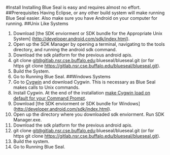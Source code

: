 #Install
Installing Blue Seal is easy and requires almost no effort.
##Prerequisites
Having Eclipse, or any other build system will make running Blue Seal easier. Also make sure you have Android on your computer for running.
##Unix Like Systems
1. Download [the SDK enviorment or SDK bundle for the Appropriate Unix System] (http://developer.android.com/sdk/index.html).
2. Open up the SDK Manager by opening a terminal, navigating to the tools directory, and running the android sdk command. 
3. Download the sdk platform for the previous android apis.
4. git clone git@gitlab.nsr.cse.buffalo.edu:blueseal/blueseal.git (or for https git clone https://gitlab.nsr.cse.buffalo.edu/blueseal/blueseal.git).
5. Build the System.
6. Go to Running Blue Seal.
##Windows Systems
1. Go to [Cygwin](https://www.cygwin.com/ "Cygwin's home page") and download Cygwin. This is necessary as Blue Seal makes calls to Unix commands.
2. Install Cygwin. At the end of the installation [make Cygwin load on default for your Command Prompt](http://www.howtogeek.com/howto/41382/how-to-use-linux-commands-in-windows-with-cygwin/).
3. Download [the SDK enviorment or SDK bundle for Windows] (http://developer.android.com/sdk/index.html).
4. Open up the directory where you downloaded sdk enviorment. Run SDK Manager.exe.
5. Download the sdk platform for the previous android apis.
6. git clone git@gitlab.nsr.cse.buffalo.edu:blueseal/blueseal.git (or for https git clone https://gitlab.nsr.cse.buffalo.edu/blueseal/blueseal.git).
7. Build the system.
8. Go to Running Blue Seal.
